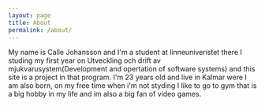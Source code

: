 ```yaml
---
layout: page
title: About
permalink: /about/
---
```


My name is Calle Johansson and I'm a student at linneuniveristet there I studing my first year on Utveckling och drift av mjukvarusystem(Development and opertation of software systems) and this site is a project in that program. I'm 23 years old and live in Kalmar were I am also born, on my free time when i'm not styding I like to go to gym that is a big hobby in my life and im also a big fan of video games. 
